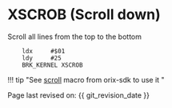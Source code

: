 # XSCROB (Scroll down)

Scroll all lines from the top to the bottom

```ca65
    ldx     #$01
    ldy     #25
    BRK_KERNEL XSCROB
```

!!! tip "See [scroll](../../../home/orixsdk_macros/scroll) macro from orix-sdk to use it "

Page last revised on: {{ git_revision_date }}